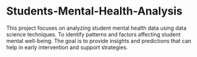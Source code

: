 # Students-Mental-Health-Analysis
This project focuses on analyzing student mental health data using data science techniques. To identify patterns and factors affecting student mental well-being. The goal is to provide insights and predictions that can help in early intervention and support strategies.

